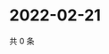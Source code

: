 # 2022-02-21

共 0 条

<!-- BEGIN WEIBO -->
<!-- 最后更新时间 Mon Feb 21 2022 16:00:51 GMT+0800 (China Standard Time) -->

<!-- END WEIBO -->

